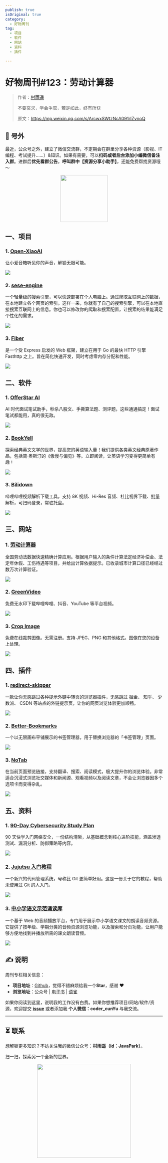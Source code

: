 ```yaml
---
publish: true
isOriginal: true
category:
  - 好物周刊
tag:
  - 项目
  - 软件
  - 网站
  - 资料
  - 插件

---
```


# 好物周刊#123：劳动计算器

> 作者：[村雨遥](https://github.com/cunyu1943)
> 
> 不要哀求，学会争取，若是如此，终有所获
> 
> 原文：https://mp.weixin.qq.com/s/ArcwxSWtzNcA091rIZvnoQ

## 🎈 号外 

最近，公众号之外，建立了微信交流群，不定期会在群里分享各种资源（影视、IT 编程、考试提升……）&知识。如果有需要，可以**扫码或者后台添加小编微信备注入群**。进群后**优先看群公告**，**呼叫群中【资源分享小助手】**，还能免费帮找资源哦～

<center>
<img src="/contact/wxgroup.jpg" width="150">
</center>


## 一、项目

### 1. [Open-XiaoAI](https://github.com/idootop/open-xiaoai)

让小爱音箱听见你的声音，解锁无限可能。

![](assets/0906-0912/1757084751867-693a5f41-beb7-4e81-a031-cb35ac875107.webp)

### 2. [sese-engine](https://github.com/RimoChan/sese-engine)

一个轻量级的搜索引擎，可以快速部署在个人电脑上。通过爬取互联网上的数据，在本地建立各个网页的索引。这样一来，你就有了自己的搜索引擎，可以在本地直接搜索互联网上的信息。你也可以修改你的爬取和搜索配置，让搜索的结果能满足个性化的需求。

![](assets/0906-0912/1757424248781-a2bbeedc-9930-4be5-8157-0250ad729b22.webp)

### 3. [Fiber](https://github.com/gofiber/fiber)

是一个受 Express 启发的 Web 框架，建立在用于 Go 的最快 HTTP 引擎 Fasthttp 之上。旨在简化快速开发，同时考虑零内存分配和性能。

![](assets/0906-0912/1757462562799-5626b469-844e-411b-bb25-83ea3f2d0075.webp)

## 二、软件

### 1. [OfferStar AI](https://www.offerstar.cn)

AI 时代面试笔试助手，秒杀八股文、手撕算法题、测评题，这些通通搞定！面试笔试都能用，真的很无敌。

![](assets/0906-0912/1756558252009-8190e7c2-7280-4122-b539-c3205424fb80.webp)

### 2. [BookYell](https://bookyell.com)

探索经典英文文学的世界，提高您的英语输入量！我们提供各类英文经典原著作品，包括简·奥斯汀的《傲慢与偏见》等。立即阅读，让英语学习变得更简单有趣！

![](assets/0906-0912/1757209240007-eda1a202-173e-4233-ba94-a7cbdf769647.webp)

### 3. [Bilidown](https://github.com/iuroc/bilidown)

哔哩哔哩视频解析下载工具，支持 8K 视频、Hi-Res 音频、杜比视界下载、批量解析，可扫码登录，常驻托盘。

![](assets/0906-0912/1757424193549-947a9591-a003-40f5-bc9c-2383aa9721e0.webp)

## 三、网站

### 1. [劳动计算器](https://web.laofa.com/calculator/)

全国劳动法数据快速精确计算应用。根据用户输入的条件计算法定经济补偿金、法定年休假、工伤待遇等项目，并给出计算依据提示。已收录城市计算口径已经经过数万次计算验证。

![](assets/0906-0912/1755701240085-4cb0ae9b-bd37-472c-bcc3-d5ab99d374c9.webp)

### 2. [GreenVideo](https://greenvideo.cc)

免费无水印下载哔哩哔哩、抖音、YouTube 等平台视频。

![](assets/0906-0912/1756305731896-0c81de29-9f0b-494a-9e85-01eb1e11f3de.webp)

### 3. [Crop Image](https://cropimage.com/)

免费在线裁剪图像。无需注册。支持 JPEG、PNG 和其他格式。图像在您的设备上处理。

![](assets/0906-0912/1757080593945-0d72edb5-566d-4d7a-ab9c-22758cb2971b.webp)

## 四、插件

### 1. [redirect-skipper](https://chromewebstore.google.com/detail/redirect-skipper/bcjldhihfjnhgmkmdeojigknladnbcek?authuser=0&hl=zh-CN)

一款让你无感跳过各种提示外链中转页的浏览器插件，无感跳过 掘金、 知乎、 少数派、 CSDN 等站点的外链提示页，让你的网页浏览体验更加顺畅。

![](assets/0906-0912/1757428877168-6254400d-3c45-429e-a668-137e479d47ce.webp)

### 2. [Better-Bookmarks](https://chromewebstore.google.com/detail/better-bookmarks/ieahkhpkiipfkiecndclbbfjfhceiknh?utm_source=item-share-cb)

一个以无限画布平铺展示的书签管理器，用于替换浏览器的「书签管理」页面。

![](assets/0906-0912/1757428986260-0684318a-6cb4-45e7-8efd-e5bfa4327b5f.webp)

### 3. [NoTab](https://chromewebstore.google.com/detail/anfjigoimfhbhkcpggoomegmafgmnada?utm_source=item-share-cb)

在当前页面预览链接，支持翻译、搜索、阅读模式，极大提升你的浏览体验。非常适合沉浸式浏览社交媒体和新闻源、观看视频以及阅读文章，不会让浏览器因多个选项卡而变得杂乱。

![](assets/0906-0912/1757429044022-b8d89565-94da-41f8-8ae4-257cf1d96de9.webp)

## 五、资料

### 1. [90-Day Cybersecurity Study Plan](https://github.com/farhanashrafdev/90DaysOfCyberSecurity)

90 天快学入门网络安全，一份结构清晰，从基础概念到核心进阶技能，涵盖渗透测试、漏洞分析、防御策略等内容。

![](assets/0906-0912/1757081216929-06dae755-c6f0-4456-9dc3-ff3e7b8fbeb8.webp)

### 2. [Jujutsu 入门教程](https://github.com/jj-for-everyone/jj-for-everyone.github.io)

一个新兴的代码管理系统，号称比 Git 更简单好用。这是一份关于它的教程，帮助未使用过 Git 的人入门。

![](assets/0906-0912/1757568169373-633986e0-1f90-4897-a1d0-3e0772c6355f.webp)

### 3. [中小学语文示范诵读库](https://github.com/ZedeX/mandarin-reading-resource)

一个基于 Web 的音频播放平台，专门用于展示中小学语文课文的朗读音频资源。它提供了按年级、学期分类的音频资源浏览功能，以及搜索和分页功能，让用户能够方便地找到并播放所需的课文朗读音频。

![](assets/0906-0912/1757568485493-3455ee3c-0bef-4a6e-b18b-4e30b522c7cb.webp)

## ✍️ 说明

周刊专栏相关信息：

- **项目地址**：[Github](https://github.com/cunyu1943/weekly)，觉得不错麻烦给我一个**Star**，感谢 ❤️
- **浏览地址**：公众号 | [电子书](https://cunyu1943.github.io/weekly) | [语雀](https://yuque.com/cunyu1943/weekly)

如果你阅读到这里，说明我的工作没有白费。如果你想推荐项目/网站/软件/资源，欢迎提交 **[issue](https://github.com/cunyu1943/weekly/issues)** 或者添加我 **个人微信：coder_cunYu** 与我交流。

---

## ⏳ 联系

想解锁更多知识？不妨关注我的微信公众号：**村雨遥（id：JavaPark）**。

扫一扫，探索另一个全新的世界。

<center>
<img src="/contact/contact.png" width="300">
</center>


